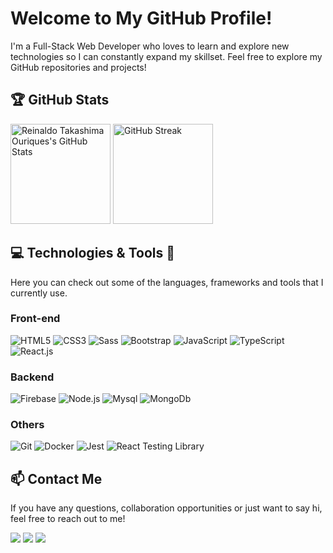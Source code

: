 
# Welcome to My GitHub Profile! 

I'm a Full-Stack Web Developer who loves to learn and explore new technologies so I can constantly expand my skillset. Feel free to explore my GitHub repositories and projects!

<div style="align: center;">
  <h2>🏆 GitHub Stats</h2>
    <img alt="Reinaldo Takashima Ouriques's GitHub Stats" src="https://github-readme-stats.vercel.app/api?username=ReinaldoTOuriques&show_icons=true&count_private=true&theme=dark" height="160em">
    <img alt="GitHub Streak" src="https://github-readme-streak-stats.herokuapp.com/?user=ReinaldoTOuriques&layout=compact&theme=dark" height="160em">
</div>

## 💻 Technologies & Tools 🧰
Here you can check out some of the languages, frameworks and tools that I currently use.

### Front-end 
<div>
  <img alt="HTML5" src="https://img.shields.io/badge/-HTML5-E34F26?style=for-the-badge&logo=html5&logoColor=white">
  <img alt="CSS3" src="https://img.shields.io/badge/-CSS3-1572B6?style=for-the-badge&logo=css3&logoColor=white">
  <img alt="Sass" src="https://img.shields.io/badge/Sass-CC6699?style=for-the-badge&logo=sass&logoColor=white">
  <img alt="Bootstrap" src="https://img.shields.io/badge/-Bootstrap-7952B3?style=for-the-badge&logo=bootstrap&logoColor=white">
  <img alt="JavaScript" src="https://img.shields.io/badge/-JavaScript-F7DF1E?style=for-the-badge&logo=javascript&logoColor=black">
  <img alt="TypeScript" src="https://img.shields.io/badge/-TypeScript-007ACC?style=for-the-badge&logo=typescript&logoColor=white">
  <img alt="React.js" src="https://img.shields.io/badge/-React.js-61DAFB?style=for-the-badge&logo=react&logoColor=black">
</div>

### Backend
<div>
  <img alt="Firebase" src="https://img.shields.io/badge/-Firebase-FFCA28?style=for-the-badge&logo=firebase&logoColor=black">
  <img alt="Node.js" src="https://img.shields.io/badge/Node.js-339933?style=for-the-badge&logo=nodedotjs&logoColor=white">
  <img alt="Mysql" src="https://img.shields.io/badge/MySQL-005C84?style=for-the-badge&logo=mysql&logoColor=white">
  <img alt="MongoDb" src="https://img.shields.io/badge/MongoDB-4EA94B?style=for-the-badge&logo=mongodb&logoColor=white">
</div>

### Others
<div>
  <img alt="Git" src="https://img.shields.io/badge/GIT-E44C30?style=for-the-badge&logo=git&logoColor=white">
  <img alt="Docker" src="https://img.shields.io/badge/Docker-2CA5E0?style=for-the-badge&logo=docker&logoColor=white">
  <img alt="Jest" src="https://img.shields.io/badge/Jest-C21325?style=for-the-badge&logo=jest&logoColor=white">
  <img alt="React Testing Library" src="https://img.shields.io/badge/RTL-FF6699?style=for-the-badge&logo=rtl&logoColor=white">
</div>

## 📫 Contact Me
If you have any questions, collaboration opportunities or just want to say hi, feel free to reach out to me!

<div>
  <a href="https://www.linkedin.com/in/reinaldotaka/" target="_blank" rel="noopener"><img src="https://img.shields.io/badge/-LinkedIn-%230077B5?style=for-the-badge&logo=linkedin&logoColor=white" target="_blank"></a> 
  <a href ="mailto:reinaldotouriques@gmail.com"><img src="https://img.shields.io/badge/-Gmail-%23333?style=for-the-badge&logo=gmail&logoColor=white" target="_blank"></a>
  <a href="https://www.instagram.com/reinaldot.ouriques/" target="_blank" rel="noopener"><img src="https://img.shields.io/badge/-Instagram-%23E4405F?style=for-the-badge&logo=instagram&logoColor=white" target="_blank"></a> 
</div>
